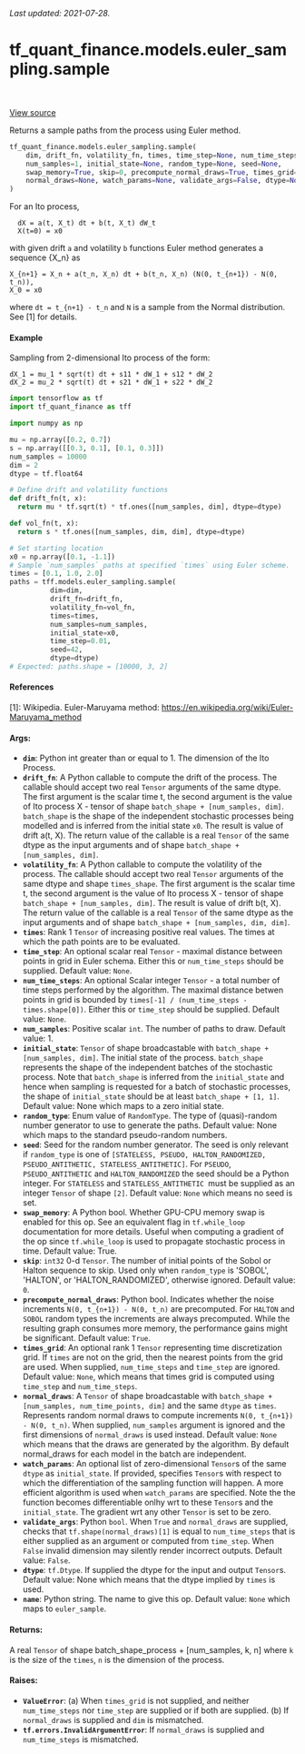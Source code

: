 <!--
This file is generated by a tool. Do not edit directly.
For open-source contributions the docs will be updated automatically.
-->

*Last updated: 2021-07-28.*

<div itemscope itemtype="http://developers.google.com/ReferenceObject">
<meta itemprop="name" content="tf_quant_finance.models.euler_sampling.sample" />
<meta itemprop="path" content="Stable" />
</div>

# tf_quant_finance.models.euler_sampling.sample

<!-- Insert buttons and diff -->

<table class="tfo-notebook-buttons tfo-api" align="left">
</table>

<a target="_blank" href="https://github.com/google/tf-quant-finance/blob/master/tf_quant_finance/models/euler_sampling.py">View source</a>



Returns a sample paths from the process using Euler method.

```python
tf_quant_finance.models.euler_sampling.sample(
    dim, drift_fn, volatility_fn, times, time_step=None, num_time_steps=None,
    num_samples=1, initial_state=None, random_type=None, seed=None,
    swap_memory=True, skip=0, precompute_normal_draws=True, times_grid=None,
    normal_draws=None, watch_params=None, validate_args=False, dtype=None, name=None
)
```



<!-- Placeholder for "Used in" -->

For an Ito process,

```
  dX = a(t, X_t) dt + b(t, X_t) dW_t
  X(t=0) = x0
```
with given drift `a` and volatility `b` functions Euler method generates a
sequence {X_n} as

```
X_{n+1} = X_n + a(t_n, X_n) dt + b(t_n, X_n) (N(0, t_{n+1}) - N(0, t_n)),
X_0 = x0
```
where `dt = t_{n+1} - t_n` and `N` is a sample from the Normal distribution.
See [1] for details.

#### Example
Sampling from 2-dimensional Ito process of the form:

```none
dX_1 = mu_1 * sqrt(t) dt + s11 * dW_1 + s12 * dW_2
dX_2 = mu_2 * sqrt(t) dt + s21 * dW_1 + s22 * dW_2
```

```python
import tensorflow as tf
import tf_quant_finance as tff

import numpy as np

mu = np.array([0.2, 0.7])
s = np.array([[0.3, 0.1], [0.1, 0.3]])
num_samples = 10000
dim = 2
dtype = tf.float64

# Define drift and volatility functions
def drift_fn(t, x):
  return mu * tf.sqrt(t) * tf.ones([num_samples, dim], dtype=dtype)

def vol_fn(t, x):
  return s * tf.ones([num_samples, dim, dim], dtype=dtype)

# Set starting location
x0 = np.array([0.1, -1.1])
# Sample `num_samples` paths at specified `times` using Euler scheme.
times = [0.1, 1.0, 2.0]
paths = tff.models.euler_sampling.sample(
          dim=dim,
          drift_fn=drift_fn,
          volatility_fn=vol_fn,
          times=times,
          num_samples=num_samples,
          initial_state=x0,
          time_step=0.01,
          seed=42,
          dtype=dtype)
# Expected: paths.shape = [10000, 3, 2]
```

#### References
[1]: Wikipedia. Euler-Maruyama method:
https://en.wikipedia.org/wiki/Euler-Maruyama_method

#### Args:


* <b>`dim`</b>: Python int greater than or equal to 1. The dimension of the Ito
  Process.
* <b>`drift_fn`</b>: A Python callable to compute the drift of the process. The
  callable should accept two real `Tensor` arguments of the same dtype.
  The first argument is the scalar time t, the second argument is the
  value of Ito process X - tensor of shape
  `batch_shape + [num_samples, dim]`. `batch_shape` is the shape of the
  independent stochastic processes being modelled and is inferred from the
  initial state `x0`.
  The result is value of drift a(t, X). The return value of the callable
  is a real `Tensor` of the same dtype as the input arguments and of shape
  `batch_shape + [num_samples, dim]`.
* <b>`volatility_fn`</b>: A Python callable to compute the volatility of the process.
  The callable should accept two real `Tensor` arguments of the same dtype
  and shape `times_shape`. The first argument is the scalar time t, the
  second argument is the value of Ito process X - tensor of shape
  `batch_shape + [num_samples, dim]`. The result is value of drift b(t, X).
  The return value of the callable is a real `Tensor` of the same dtype as
  the input arguments and of shape `batch_shape + [num_samples, dim, dim]`.
* <b>`times`</b>: Rank 1 `Tensor` of increasing positive real values. The times at
  which the path points are to be evaluated.
* <b>`time_step`</b>: An optional scalar real `Tensor` - maximal distance between
  points in grid in Euler schema.
  Either this or `num_time_steps` should be supplied.
  Default value: `None`.
* <b>`num_time_steps`</b>: An optional Scalar integer `Tensor` - a total number of time
  steps performed by the algorithm. The maximal distance betwen points in
  grid is bounded by `times[-1] / (num_time_steps - times.shape[0])`.
  Either this or `time_step` should be supplied.
  Default value: `None`.
* <b>`num_samples`</b>: Positive scalar `int`. The number of paths to draw.
  Default value: 1.
* <b>`initial_state`</b>: `Tensor` of shape broadcastable with
  `batch_shape + [num_samples, dim]`. The initial state of the process.
  `batch_shape` represents the shape of the independent batches of the
  stochastic process. Note that `batch_shape` is inferred from
  the `initial_state` and hence when sampling is requested for a batch of
  stochastic processes, the shape of `initial_state` should be at least
  `batch_shape + [1, 1]`.
  Default value: None which maps to a zero initial state.
* <b>`random_type`</b>: Enum value of `RandomType`. The type of (quasi)-random
  number generator to use to generate the paths.
  Default value: None which maps to the standard pseudo-random numbers.
* <b>`seed`</b>: Seed for the random number generator. The seed is
  only relevant if `random_type` is one of
  `[STATELESS, PSEUDO, HALTON_RANDOMIZED, PSEUDO_ANTITHETIC,
    STATELESS_ANTITHETIC]`. For `PSEUDO`, `PSEUDO_ANTITHETIC` and
  `HALTON_RANDOMIZED` the seed should be a Python integer. For
  `STATELESS` and  `STATELESS_ANTITHETIC `must be supplied as an integer
  `Tensor` of shape `[2]`.
  Default value: `None` which means no seed is set.
* <b>`swap_memory`</b>: A Python bool. Whether GPU-CPU memory swap is enabled for this
  op. See an equivalent flag in `tf.while_loop` documentation for more
  details. Useful when computing a gradient of the op since `tf.while_loop`
  is used to propagate stochastic process in time.
  Default value: True.
* <b>`skip`</b>: `int32` 0-d `Tensor`. The number of initial points of the Sobol or
  Halton sequence to skip. Used only when `random_type` is 'SOBOL',
  'HALTON', or 'HALTON_RANDOMIZED', otherwise ignored.
  Default value: `0`.
* <b>`precompute_normal_draws`</b>: Python bool. Indicates whether the noise increments
  `N(0, t_{n+1}) - N(0, t_n)` are precomputed. For `HALTON` and `SOBOL`
  random types the increments are always precomputed. While the resulting
  graph consumes more memory, the performance gains might be significant.
  Default value: `True`.
* <b>`times_grid`</b>: An optional rank 1 `Tensor` representing time discretization
  grid. If `times` are not on the grid, then the nearest points from the
  grid are used. When supplied, `num_time_steps` and `time_step` are
  ignored.
  Default value: `None`, which means that times grid is computed using
  `time_step` and `num_time_steps`.
* <b>`normal_draws`</b>: A `Tensor` of shape broadcastable with
  `batch_shape + [num_samples, num_time_points, dim]` and the same
  `dtype` as `times`. Represents random normal draws to compute increments
  `N(0, t_{n+1}) - N(0, t_n)`. When supplied, `num_samples` argument is
  ignored and the first dimensions of `normal_draws` is used instead.
  Default value: `None` which means that the draws are generated by the
  algorithm. By default normal_draws for each model in the batch are
  independent.
* <b>`watch_params`</b>: An optional list of zero-dimensional `Tensor`s of the same
  `dtype` as `initial_state`. If provided, specifies `Tensor`s with respect
  to which the differentiation of the sampling function will happen.
  A more efficient algorithm is used when `watch_params` are specified.
  Note the the function becomes differentiable onlhy wrt to these `Tensor`s
  and the `initial_state`. The gradient wrt any other `Tensor` is set to be
  zero.
* <b>`validate_args`</b>: Python `bool`. When `True` and `normal_draws` are supplied,
  checks that `tf.shape(normal_draws)[1]` is equal to `num_time_steps` that
  is either supplied as an argument or computed from `time_step`.
  When `False` invalid dimension may silently render incorrect outputs.
  Default value: `False`.
* <b>`dtype`</b>: `tf.Dtype`. If supplied the dtype for the input and output `Tensor`s.
  Default value: None which means that the dtype implied by `times` is
  used.
* <b>`name`</b>: Python string. The name to give this op.
  Default value: `None` which maps to `euler_sample`.


#### Returns:

A real `Tensor` of shape batch_shape_process + [num_samples, k, n] where `k`
  is the size of the `times`, `n` is the dimension of the process.



#### Raises:


* <b>`ValueError`</b>:   (a) When `times_grid` is not supplied, and neither `num_time_steps` nor
    `time_step` are supplied or if both are supplied.
  (b) If `normal_draws` is supplied and `dim` is mismatched.
* <b>`tf.errors.InvalidArgumentError`</b>: If `normal_draws` is supplied and
  `num_time_steps` is mismatched.